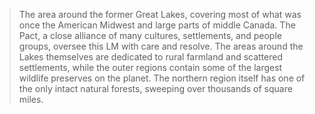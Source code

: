 >The area around the former Great Lakes, covering most of what was once the American Midwest and large parts of middle Canada. The Pact, a close alliance of many cultures, settlements, and people groups, oversee this LM with care and resolve. The areas around the Lakes themselves are dedicated to rural farmland and scattered settlements, while the outer regions contain some of the largest wildlife preserves on the planet. The northern region itself has one of the only intact natural forests, sweeping over thousands of square miles.